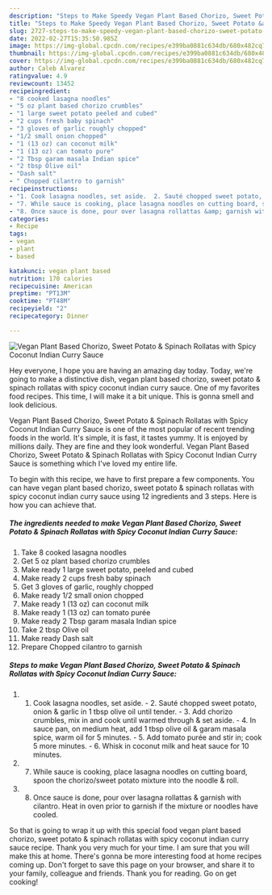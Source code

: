 ```yaml
---
description: "Steps to Make Speedy Vegan Plant Based Chorizo, Sweet Potato &amp;amp; Spinach Rollatas with Spicy Coconut Indian Curry Sauce"
title: "Steps to Make Speedy Vegan Plant Based Chorizo, Sweet Potato &amp;amp; Spinach Rollatas with Spicy Coconut Indian Curry Sauce"
slug: 2727-steps-to-make-speedy-vegan-plant-based-chorizo-sweet-potato-and-amp-spinach-rollatas-with-spicy-coconut-indian-curry-sauce
date: 2022-02-27T15:35:50.985Z
image: https://img-global.cpcdn.com/recipes/e399ba0881c634db/680x482cq70/vegan-plant-based-chorizo-sweet-potato-spinach-rollatas-with-spicy-coconut-indian-curry-sauce-recipe-main-photo.jpg
thumbnail: https://img-global.cpcdn.com/recipes/e399ba0881c634db/680x482cq70/vegan-plant-based-chorizo-sweet-potato-spinach-rollatas-with-spicy-coconut-indian-curry-sauce-recipe-main-photo.jpg
cover: https://img-global.cpcdn.com/recipes/e399ba0881c634db/680x482cq70/vegan-plant-based-chorizo-sweet-potato-spinach-rollatas-with-spicy-coconut-indian-curry-sauce-recipe-main-photo.jpg
author: Caleb Alvarez
ratingvalue: 4.9
reviewcount: 13452
recipeingredient:
- "8 cooked lasagna noodles"
- "5 oz plant based chorizo crumbles"
- "1 large sweet potato peeled and cubed"
- "2 cups fresh baby spinach"
- "3 gloves of garlic roughly chopped"
- "1/2 small onion chopped"
- "1 (13 oz) can coconut milk"
- "1 (13 oz) can tomato pure"
- "2 Tbsp garam masala Indian spice"
- "2 tbsp Olive oil"
- "Dash salt"
- " Chopped cilantro to garnish"
recipeinstructions:
- "1. Cook lasagna noodles, set aside.  2. Sauté chopped sweet potato, onion &amp; garlic in 1 tbsp olive oil until tender.  3. Add chorizo crumbles, mix in and cook until warmed through &amp; set aside.  4. In sauce pan, on medium heat, add 1 tbsp olive oil &amp; garam masala spice, warm oil for 5 minutes. 5. Add tomato purée and stir in; cook 5 more minutes. 6. Whisk in coconut milk and heat sauce for 10 minutes."
- "7. While sauce is cooking, place lasagna noodles on cutting board, spoon the chorizo/sweet potato mixture into the noodle &amp; roll."
- "8. Once sauce is done, pour over lasagna rollattas &amp; garnish with cilantro. Heat in oven prior to garnish if the mixture or noodles have cooled."
categories:
- Recipe
tags:
- vegan
- plant
- based

katakunci: vegan plant based 
nutrition: 170 calories
recipecuisine: American
preptime: "PT13M"
cooktime: "PT48M"
recipeyield: "2"
recipecategory: Dinner

---
```



![Vegan Plant Based Chorizo, Sweet Potato &amp; Spinach Rollatas with Spicy Coconut Indian Curry Sauce](https://img-global.cpcdn.com/recipes/e399ba0881c634db/680x482cq70/vegan-plant-based-chorizo-sweet-potato-spinach-rollatas-with-spicy-coconut-indian-curry-sauce-recipe-main-photo.jpg)

Hey everyone, I hope you are having an amazing day today. Today, we're going to make a distinctive dish, vegan plant based chorizo, sweet potato &amp; spinach rollatas with spicy coconut indian curry sauce. One of my favorites food recipes. This time, I will make it a bit unique. This is gonna smell and look delicious.

Vegan Plant Based Chorizo, Sweet Potato &amp; Spinach Rollatas with Spicy Coconut Indian Curry Sauce is one of the most popular of recent trending foods in the world. It's simple, it is fast, it tastes yummy. It is enjoyed by millions daily. They are fine and they look wonderful. Vegan Plant Based Chorizo, Sweet Potato &amp; Spinach Rollatas with Spicy Coconut Indian Curry Sauce is something which I've loved my entire life.




To begin with this recipe, we have to first prepare a few components. You can have vegan plant based chorizo, sweet potato &amp; spinach rollatas with spicy coconut indian curry sauce using 12 ingredients and 3 steps. Here is how you can achieve that.

<!--inarticleads1-->

##### The ingredients needed to make Vegan Plant Based Chorizo, Sweet Potato &amp; Spinach Rollatas with Spicy Coconut Indian Curry Sauce:

1. Take 8 cooked lasagna noodles
1. Get 5 oz plant based chorizo crumbles
1. Make ready 1 large sweet potato, peeled and cubed
1. Make ready 2 cups fresh baby spinach
1. Get 3 gloves of garlic, roughly chopped
1. Make ready 1/2 small onion chopped
1. Make ready 1 (13 oz) can coconut milk
1. Make ready 1 (13 oz) can tomato purée
1. Make ready 2 Tbsp garam masala Indian spice
1. Take 2 tbsp Olive oil
1. Make ready Dash salt
1. Prepare  Chopped cilantro to garnish




<!--inarticleads2-->

##### Steps to make Vegan Plant Based Chorizo, Sweet Potato &amp; Spinach Rollatas with Spicy Coconut Indian Curry Sauce:

1. 1. Cook lasagna noodles, set aside.  - 2. Sauté chopped sweet potato, onion &amp; garlic in 1 tbsp olive oil until tender.  - 3. Add chorizo crumbles, mix in and cook until warmed through &amp; set aside.  - 4. In sauce pan, on medium heat, add 1 tbsp olive oil &amp; garam masala spice, warm oil for 5 minutes. - 5. Add tomato purée and stir in; cook 5 more minutes. - 6. Whisk in coconut milk and heat sauce for 10 minutes.
1. 7. While sauce is cooking, place lasagna noodles on cutting board, spoon the chorizo/sweet potato mixture into the noodle &amp; roll.
1. 8. Once sauce is done, pour over lasagna rollattas &amp; garnish with cilantro. Heat in oven prior to garnish if the mixture or noodles have cooled.




So that is going to wrap it up with this special food vegan plant based chorizo, sweet potato &amp; spinach rollatas with spicy coconut indian curry sauce recipe. Thank you very much for your time. I am sure that you will make this at home. There's gonna be more interesting food at home recipes coming up. Don't forget to save this page on your browser, and share it to your family, colleague and friends. Thank you for reading. Go on get cooking!
